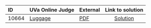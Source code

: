 | ID | UVa Online Judge | External | Link to solution |
|:---|:---|:---|:---:|
| 10664 | [Luggage](https://onlinejudge.org/index.php?option=com_onlinejudge&Itemid=8&category=652&page=show_problem&problem=1605) | [PDF](https://onlinejudge.org/external/106/10664.pdf) | [Solution](https%3A//github.com/versenyi98/programming-contests/tree/master/UVa%20Online%20Judge/10664%2520-%2520Luggage)|
